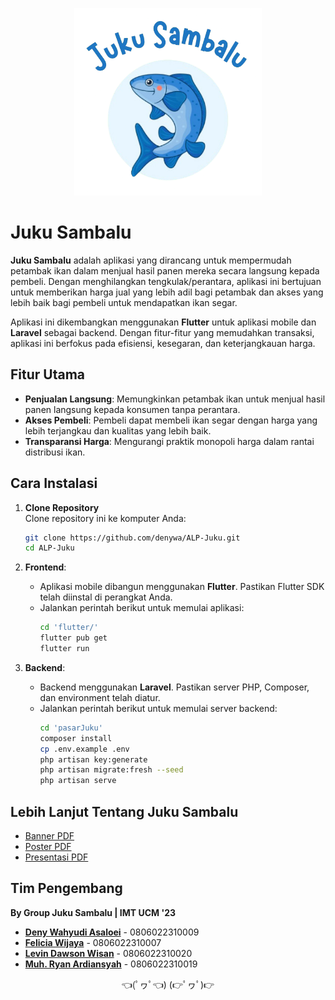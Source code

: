<p align="center">
  <img src="https://github.com/denywa/ALP-Juku/blob/main/flutter/assets/logo-full.png?raw=true" alt="Juku Sambalu Logo" width="300px">
</p>

# Juku Sambalu

**Juku Sambalu** adalah aplikasi yang dirancang untuk mempermudah petambak ikan dalam menjual hasil panen mereka secara langsung kepada pembeli. Dengan menghilangkan tengkulak/perantara, aplikasi ini bertujuan untuk memberikan harga jual yang lebih adil bagi petambak dan akses yang lebih baik bagi pembeli untuk mendapatkan ikan segar.

Aplikasi ini dikembangkan menggunakan **Flutter** untuk aplikasi mobile dan **Laravel** sebagai backend. Dengan fitur-fitur yang memudahkan transaksi, aplikasi ini berfokus pada efisiensi, kesegaran, dan keterjangkauan harga.

## Fitur Utama

- **Penjualan Langsung**: Memungkinkan petambak ikan untuk menjual hasil panen langsung kepada konsumen tanpa perantara.
- **Akses Pembeli**: Pembeli dapat membeli ikan segar dengan harga yang lebih terjangkau dan kualitas yang lebih baik.
- **Transparansi Harga**: Mengurangi praktik monopoli harga dalam rantai distribusi ikan.

## Cara Instalasi

1. **Clone Repository**  
   Clone repository ini ke komputer Anda:

   ```bash
   git clone https://github.com/denywa/ALP-Juku.git
   cd ALP-Juku
   ```

2. **Frontend**:

   - Aplikasi mobile dibangun menggunakan **Flutter**. Pastikan Flutter SDK telah diinstal di perangkat Anda.
   - Jalankan perintah berikut untuk memulai aplikasi:
     ```bash
     cd 'flutter/'
     flutter pub get
     flutter run
     ```

3. **Backend**:
   - Backend menggunakan **Laravel**. Pastikan server PHP, Composer, dan environment telah diatur.
   - Jalankan perintah berikut untuk memulai server backend:
     ```bash
     cd 'pasarJuku'
     composer install
     cp .env.example .env
     php artisan key:generate
     php artisan migrate:fresh --seed
     php artisan serve
     ```

## Lebih Lanjut Tentang **Juku Sambalu**

- [Banner PDF](https://github.com/denywa/ALP-Juku/blob/main/Banner.pdf)
- [Poster PDF](https://github.com/denywa/ALP-Juku/blob/main/Poster.pdf)
- [Presentasi PDF](https://github.com/denywa/ALP-Juku/blob/main/Presentasi.pdf)

## Tim Pengembang

**By Group Juku Sambalu | IMT UCM '23**

- **[Deny Wahyudi Asaloei](https://github.com/denywa)** - 0806022310009
- **[Felicia Wijaya](https://github.com/feliciawijaya2006)** - 0806022310007
- **[Levin Dawson Wisan](https://github.com/levinn1)** - 0806022310020
- **[Muh. Ryan Ardiansyah](https://github.com/mzkyann)** - 0806022310019

<div style="text-align: center;">
    <span>👈(ﾟヮﾟ👈)</span>
    <span>(👉ﾟヮﾟ)👉</span>
</div>
